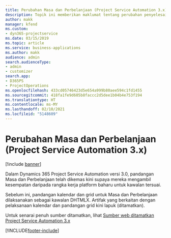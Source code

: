```yaml
---
title: Perubahan Masa dan Perbelanjaan (Project Service Automation 3.x)
description: Topik ini memberikan maklumat tentang perubahan penyelesaian untuk Masa dan Perbelanjaan.
author: makk
manager: kfend
ms.custom:
- dyn365-projectservice
ms.date: 03/15/2019
ms.topic: article
ms.service: business-applications
ms.author: makk
audience: admin
search.audienceType:
- admin
- customizer
search.app:
- D365PS
- ProjectOperations
ms.openlocfilehash: 433cd05746423d5e654a999b80aee594c1fd1455
ms.sourcegitcommit: 418fa1fe9d605b8faccc2d5dee1b04b4e753f194
ms.translationtype: HT
ms.contentlocale: ms-MY
ms.lasthandoff: 02/10/2021
ms.locfileid: "5148609"
---
```

# <a name="time-and-expense-changes-project-service-automation-3x"></a>Perubahan Masa dan Perbelanjaan (Project Service Automation 3.x)

[!include [banner](../../includes/psa-now-project-operations.md)]

Dalam Dynamics 365 Project Service Automation versi 3.0, pandangan Masa dan Perbelanjaan telah dikemas kini supaya mereka mengambil kesempatan daripada rangka kerja platform baharu untuk kawalan tersuai.

Sebelum ini, pandangan kalendar dan grid untuk Masa dan Perbelanjaan dilaksanakan sebagai kawalan DHTMLX. Artifak yang berkaitan dengan pelaksanaan kalendar dan pandangan grid kini lapuk (ditamatkan).

Untuk senarai penuh sumber ditamatkan, lihat [Sumber web ditamatkan Project Service Automation 3.x](web-resources-deprecated-v3.x.md)


[!INCLUDE[footer-include](../../includes/footer-banner.md)]